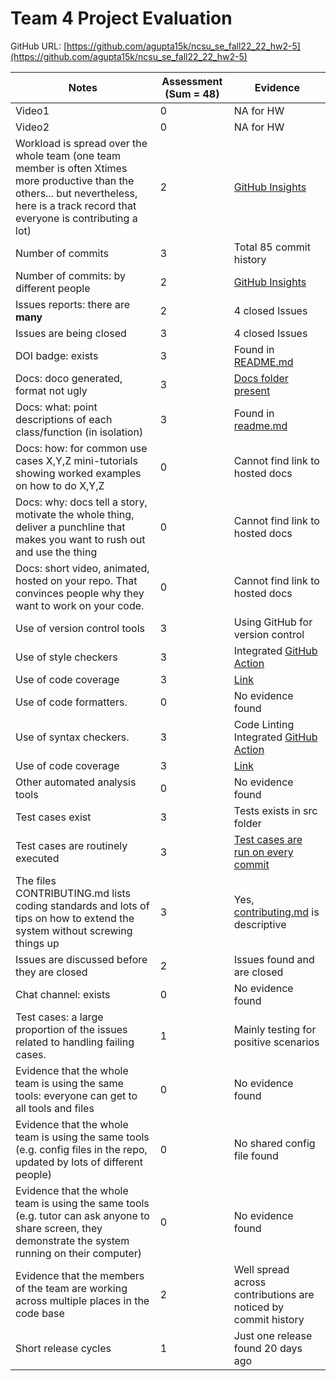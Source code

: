 # Team 4 Project Evaluation

GitHub URL: [https://github.com/agupta15k/ncsu_se_fall22_22_hw2-5](https://github.com/agupta15k/ncsu_se_fall22_22_hw2-5)

|Notes|Assessment (Sum = 48)|Evidence|
|-----|----------|--------|
|Video1|0|NA for HW|
|Video2|0|NA for HW|
|Workload is spread over the whole team (one team member is often Xtimes more productive than the others... but nevertheless, here is a track record that everyone is contributing a lot)|2|[GitHub Insights](https://github.com/agupta15k/ncsu_se_fall22_22_hw2-5/graphs/contributors)|
|Number of commits|3|Total 85 commit history|
|Number of commits: by different people|2|[GitHub Insights](https://github.com/agupta15k/ncsu_se_fall22_22_hw2-5/graphs/contributors)|
|Issues reports: there are **many**|2|4 closed Issues|
|Issues are being closed|3|4 closed Issues|
|DOI badge: exists|3|Found in [README.md](https://github.com/agupta15k/ncsu_se_fall22_22_hw2-5/blob/main/README.md)|
|Docs: doco generated, format not ugly |3| [Docs folder present](https://github.com/agupta15k/ncsu_se_fall22_22_hw2-5/tree/main/Docs/Evaluations)|
|Docs: what: point descriptions of each class/function (in isolation) |3|Found in [readme.md](https://htmlpreview.github.io/?https://raw.githubusercontent.com/agupta15k/ncsu_se_fall22_22_hw2-5/main/Docs/src/index.html)|
|Docs: how: for common use cases X,Y,Z mini-tutorials showing worked examples on how to do X,Y,Z|0|Cannot find link to hosted docs|
|Docs: why: docs tell a story, motivate the whole thing, deliver a punchline that makes you want to rush out and use the thing|0|Cannot find link to hosted docs|
|Docs: short video, animated, hosted on your repo. That convinces people why they want to work on your code.|0|Cannot find link to hosted docs|
|Use of version control tools|3|Using GitHub for version control|
|Use of style checkers |3|Integrated [GitHub Action](https://github.com/agupta15k/ncsu_se_fall22_22_hw2-5/actions/workflows/run-test.yml)|
|Use of code coverage |3|[Link](https://github.com/agupta15k/ncsu_se_fall22_22_hw2-5/blob/main/coverage_report.txt)|
|Use of code formatters. |0|No evidence found|
|Use of syntax checkers. |3|Code Linting Integrated [GitHub Action](https://github.com/agupta15k/ncsu_se_fall22_22_hw2-5/actions/workflows/run-test.yml)|
|Use of code coverage |3|[Link](https://github.com/agupta15k/ncsu_se_fall22_22_hw2-5/blob/main/coverage_report.txt)|
|Other automated analysis tools|0|No evidence found|
|Test cases exist|3|Tests exists in src folder|
|Test cases are routinely executed|3|[Test cases are run on every commit](https://github.com/agupta15k/ncsu_se_fall22_22_hw2-5/blob/main/.github/workflows/run-test.yml)|
|The files CONTRIBUTING.md lists coding standards and lots of tips on how to extend the system without screwing things up|3|Yes, [contributing.md](https://github.com/agupta15k/ncsu_se_fall22_22_hw2-5/blob/main/CONTRIBUTING.md) is descriptive|
|Issues are discussed before they are closed|2|Issues found and are closed|
|Chat channel: exists|0|No evidence found|
|Test cases: a large proportion of the issues related to handling failing cases.|1|Mainly testing for positive scenarios|
|Evidence that the whole team is using the same tools: everyone can get to all tools and files|0|No evidence found|
|Evidence that the whole team is using the same tools (e.g. config files in the repo, updated by lots of different people)|0|No shared config file found|
|Evidence that the whole team is using the same tools (e.g. tutor can ask anyone to share screen, they demonstrate the system running on their computer)|0|No evidence found|
|Evidence that the members of the team are working across multiple places in the code base|2|Well spread across contributions are noticed by commit history|
|Short release cycles |1|Just one release found 20 days ago|
